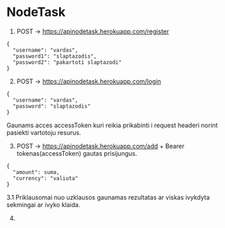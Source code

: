 # NodeTask

1. POST -> https://apinodetask.herokuapp.com/register
```
{
  "username": "vardas",
  "password1": "slaptazodis",
  "password2": "pakartoti slaptazodi"
}
```

2. POST -> https://apinodetask.herokuapp.com/login
```
{
  "username": "vardas",
  "password": "slaptazodis"
}
```
Gaunams acces accessToken kuri reikia prikabinti i request headeri norint pasiekti vartotoju resurus.


3. POST -> https://apinodetask.herokuapp.com/add + Bearer tokenas(accessToken) gautas prisijungus.
```
{
  "amount": suma,
  "currency": "valiuta"
}
```
  3.1 Priklausomai nuo uzklausos gaunamas rezultatas ar viskas ivykdyta sekmingai ar ivyko klaida.
  
  
 4.
